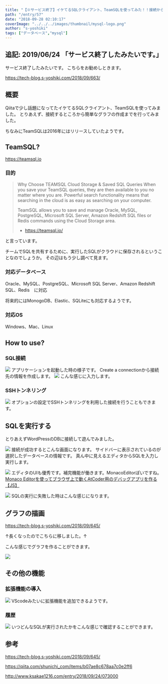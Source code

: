 ```yaml
---
title: "【※サービス終了】イケてるSQLクライアント、TeamSQLを使ってみた！！接続から〜簡単なグラフ作成まで！"
path: "/entry/57"
date: "2018-09-28 02:10:17"
coverImage: "../../../images/thumbnail/mysql-logo.png"
author: "s-yoshiki"
tags: ["データベース","mysql"]
---
```


## 追記: 2019/06/24 「サービス終了したみたいです。」

サービス終了したみたいです。
こちらをお勧めしときます。

<a href="https://tech-blog.s-yoshiki.com/2018/09/663/">https://tech-blog.s-yoshiki.com/2018/09/663/</a>

## 概要

Qiitaで少し話題になってたイケてるSQLクライアント、TeamSQLを使ってみました。
とりあえず、接続するところから簡単なグラフの作成までを行ってみました。

ちなみにTeamSQLは2016年にはリリースしていたようです。

## TeamSQL?

https://teamsql.io

### 目的

<blockquote>Why Choose TEAMSQL
Cloud Storage & Saved SQL Queries
When you save your TeamSQL queries, they are then available to you no matter where you are. Powerful search functionality means that searching in the cloud is as easy as searching on your computer.

TeamSQL allows you to save and manage Oracle, MySQL, PostgreSQL, Microsoft SQL Server, Amazon Redshift SQL files or Redis commands using the Cloud Storage area.

- https://teamsql.io/</blockquote>
  と言っています。

チームでSQLを共有するために、実行したSQLがクラウドに保存されるということなのでしょうか。
その辺はもう少し調べて見ます。

### 対応データベース

Oracle、MySQL、PostgreSQL、Microsoft SQL Server、Amazon Redshift SQL、Redis　に対応

将来的にはMonogoDB、Elastic、SQLiteにも対応するようです。

### 対応OS

Windows、Mac、Linux

## How to use?

### SQL接続

<img src="https://pbs.twimg.com/media/DoHVpiWVAAA8-6b.jpg">
アプリケーションを起動した時の様子です。
Create a connectionから接続先の情報を作成します。

<img src="https://pbs.twimg.com/media/DoHVaQhV4AAQRyn.jpg">
こんな感じに入力します。

### SSHトンネリング

<img src="https://pbs.twimg.com/media/DoHVfADUUAIBWpz.jpg">
オプションの設定でSSHトンネリングを利用した接続を行うこともできます。

## SQLを実行する

とりあえずWordPressのDBに接続して遊んでみました。

<img src="https://pbs.twimg.com/media/DoHZ9R9VsAAh0ac.jpg">
接続が成功するとこんな画面になります。
サイドバーに表示されているのが選択したデータベースの情報です。
真ん中に見えるエディタからSQLを入力し実行します。

<a><img src="https://pbs.twimg.com/media/DoHXpVkUwAEMTbT.jpg">
エディタのUIも優秀です。補完機能が働きます。MonacoEditorぽいですね。
</a><a href="https://tech-blog.s-yoshiki.com/2018/09/585/">Monaco Editorを使ってブラウザ上で動くAtCoder用のデバッグアプリを作る【JS】</a>

<img src="https://pbs.twimg.com/media/DoHX1qvUYAAOnaf.jpg">
SQLの実行に失敗した時はこんな感じになります。

## グラフの描画

https://tech-blog.s-yoshiki.com/2018/09/645/

↑長くなったのでこちらに移しました。↑

こんな感じでグラフを作ることができます。

<img src="https://pbs.twimg.com/media/DoHj28EV4AE-q72.jpg">

## その他の機能

### 拡張機能の導入

<img src="https://pbs.twimg.com/media/DoHXrM7UcAA6RJ3.jpg">
VScodeみたいに拡張機能を追加できるようです。

### 履歴

<img src="https://pbs.twimg.com/media/DoHVl_gUcAA0ENT.jpg">
いつどんなSQLが実行されたかをこんな感じで確認することができます。

## 参考

https://tech-blog.s-yoshiki.com/2018/09/645/

https://qiita.com/shunichi_com/items/b07ae8c678aa7c0e2ff6

http://www.ksakae1216.com/entry/2018/09/24/073000
